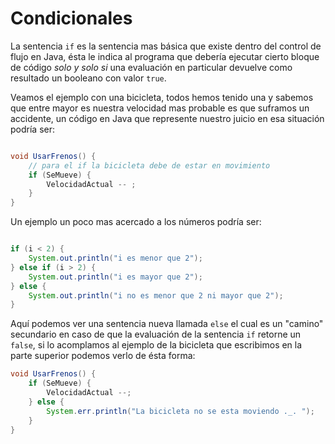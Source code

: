 # Condicionales

La sentencia `if` es la sentencia mas básica que existe dentro del control
de flujo en Java, ésta le indica al programa que debería ejecutar cierto bloque
de código *solo y solo si* una evaluación en particular devuelve como resultado
un booleano con valor `true`.

Veamos el ejemplo con una bicicleta, todos hemos tenido una y sabemos que entre
mayor es nuestra velocidad mas probable es que suframos un accidente, un
código en Java que represente nuestro juicio en esa situación podría ser:

```java

void UsarFrenos() {
    // para el if la bicicleta debe de estar en movimiento
    if (SeMueve) {
        VelocidadActual -- ;
    }
}
```

Un ejemplo un poco mas acercado a los números podría ser:

```java

if (i < 2) {
    System.out.println("i es menor que 2");
} else if (i > 2) {
    System.out.println("i es mayor que 2");
} else {
    System.out.println("i no es menor que 2 ni mayor que 2");
}
```

Aquí podemos ver una sentencia nueva llamada `else` el cual es un "camino"
secundario en caso de que la evaluación de la sentencia `if` retorne un `false`,
si lo acomplamos al ejemplo de la bicicleta que escribimos en la parte
superior podemos verlo de ésta forma:

```java
void UsarFrenos() {
    if (SeMueve) {
        VelocidadActual --;
    } else {
        System.err.println("La bicicleta no se esta moviendo ._. ");
    }
}
```


